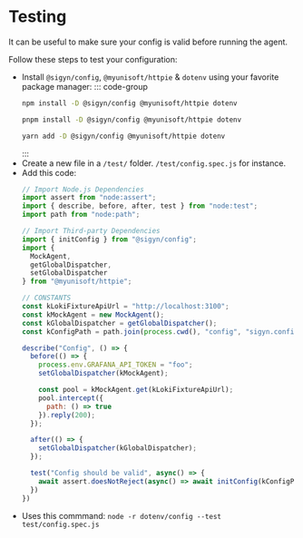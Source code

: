 # Testing

It can be useful to make sure your config is valid before running the agent.

Follow these steps to test your configuration:
- Install `@sigyn/config`, `@myunisoft/httpie` & `dotenv` using your favorite package manager:
  ::: code-group
  ```sh [npm]
  npm install -D @sigyn/config @myunisoft/httpie dotenv
  ```
  ```sh [pnpm]
  pnpm install -D @sigyn/config @myunisoft/httpie dotenv
  ```
  ```sh [yarn]
  yarn add -D @sigyn/config @myunisoft/httpie dotenv
  ```
  :::
- Create a new file in a `/test/` folder. `/test/config.spec.js` for instance.
- Add this code:
  ```js
  // Import Node.js Dependencies
  import assert from "node:assert";
  import { describe, before, after, test } from "node:test";
  import path from "node:path";

  // Import Third-party Dependencies
  import { initConfig } from "@sigyn/config";
  import {
    MockAgent,
    getGlobalDispatcher,
    setGlobalDispatcher 
  } from "@myunisoft/httpie";

  // CONSTANTS
  const kLokiFixtureApiUrl = "http://localhost:3100";
  const kMockAgent = new MockAgent();
  const kGlobalDispatcher = getGlobalDispatcher();
  const kConfigPath = path.join(process.cwd(), "config", "sigyn.config.json");

  describe("Config", () => {
    before(() => {
      process.env.GRAFANA_API_TOKEN = "foo";
      setGlobalDispatcher(kMockAgent);

      const pool = kMockAgent.get(kLokiFixtureApiUrl);
      pool.intercept({
        path: () => true
      }).reply(200);
    });

    after(() => {
      setGlobalDispatcher(kGlobalDispatcher);
    });

    test("Config should be valid", async() => {
      await assert.doesNotReject(async() => await initConfig(kConfigPath));
    })
  })

  ```
- Uses this commmand: `node -r dotenv/config --test test/config.spec.js`
